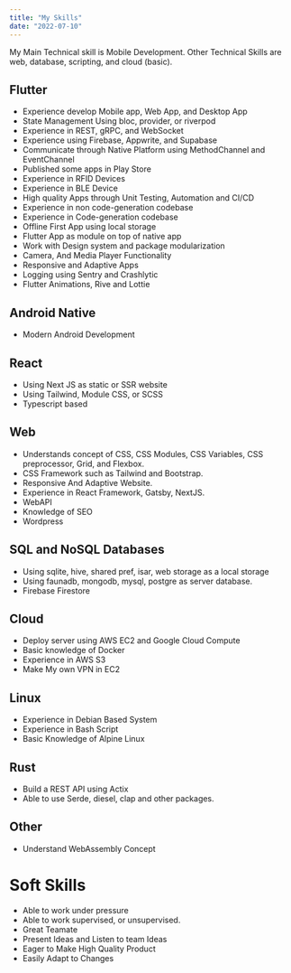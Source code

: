 ```yaml
---
title: "My Skills"
date: "2022-07-10"
---
```

My Main Technical skill is Mobile Development. Other Technical Skills are web, database, scripting, and cloud (basic).

## Flutter

- Experience develop Mobile app, Web App, and Desktop App
- State Management Using bloc, provider, or riverpod
- Experience in REST, gRPC, and WebSocket
- Experience using Firebase, Appwrite, and Supabase
- Communicate through Native Platform using MethodChannel and EventChannel
- Published some apps in Play Store
- Experience in RFID Devices
- Experience in BLE Device
- High quality Apps through Unit Testing, Automation and CI/CD
- Experience in non code-generation codebase
- Experience in Code-generation codebase
- Offline First App using local storage
- Flutter App as module on top of native app
- Work with Design system and package modularization
- Camera, And Media Player Functionality
- Responsive and Adaptive Apps
- Logging using Sentry and Crashlytic
- Flutter Animations, Rive and Lottie

## Android Native

- Modern Android Development

## React

- Using Next JS as static or SSR website
- Using Tailwind, Module CSS, or SCSS
- Typescript based

## Web

- Understands concept of CSS, CSS Modules, CSS Variables, CSS preprocessor, Grid, and Flexbox.
- CSS Framework such as Tailwind and Bootstrap.
- Responsive And Adaptive Website.
- Experience in React Framework, Gatsby, NextJS.
- WebAPI
- Knowledge of SEO
- Wordpress

## SQL and NoSQL Databases

- Using sqlite, hive, shared pref, isar,  web storage as a local storage
- Using faunadb, mongodb, mysql, postgre as server database.
- Firebase Firestore

## Cloud

- Deploy server using AWS EC2 and Google Cloud Compute
- Basic knowledge of Docker
- Experience in AWS S3
- Make My own VPN in EC2

## Linux

- Experience in Debian Based System
- Experience in Bash Script
- Basic Knowledge of Alpine Linux

## Rust

- Build a REST API using Actix
- Able to use Serde, diesel, clap and other packages.

## Other

- Understand WebAssembly Concept

# Soft Skills

- Able to work under pressure
- Able to work supervised, or unsupervised.
- Great Teamate
- Present Ideas and Listen to team Ideas
- Eager to Make High Quality Product
- Easily Adapt to Changes
